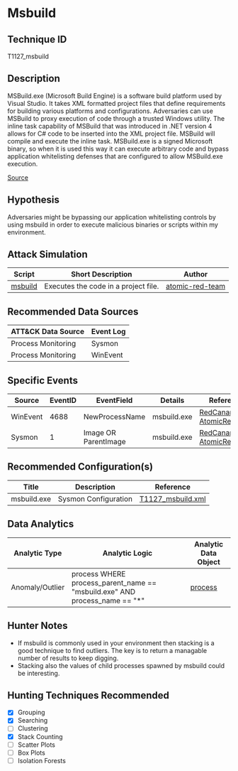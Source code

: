 # Msbuild
## Technique ID
T1127_msbuild


## Description
MSBuild.exe (Microsoft Build Engine) is a software build platform used by Visual Studio. It takes XML formatted project files that define requirements for building various platforms and configurations.
Adversaries can use MSBuild to proxy execution of code through a trusted Windows utility. The inline task capability of MSBuild that was introduced in .NET version 4 allows for C# code to be inserted into the XML project file. MSBuild will compile and execute the inline task. MSBuild.exe is a signed Microsoft binary, so when it is used this way it can execute arbitrary code and bypass application whitelisting defenses that are configured to allow MSBuild.exe execution. 

[Source](https://attack.mitre.org/wiki/Technique/T1127)


## Hypothesis
Adversaries might be bypassing our application whitelisting controls by using msbuild in order to execute malicious binaries or scripts within my environment.

## Attack Simulation

| Script  | Short Description | Author | 
|---------|---------|---------|
| [msbuild](https://github.com/redcanaryco/atomic-red-team/blob/2c6de1a62031db286f72795c5dcb256217edb7bb/atomics/T1127/T1127.md#atomic-test-1---msbuild-bypass-using-inline-tasks)| Executes the code in a project file. | [atomic-red-team](https://github.com/redcanaryco/atomic-red-team/blob/2c6de1a62031db286f72795c5dcb256217edb7bb/atomics/T1127/T1127.md#atomic-test-1---msbuild-bypass-using-inline-tasks) |



## Recommended Data Sources

| ATT&CK Data Source | Event Log |
|---------|---------|
|Process Monitoring| Sysmon|
|Process Monitoring|WinEvent |


## Specific Events

| Source | EventID | EventField | Details | Reference | 
|--------|---------|-------|---------|-----------| 
| WinEvent | 4688 | NewProcessName | msbuild.exe | [RedCanary-AtomicRedTeam](https://github.com/redcanaryco/atomic-red-team/blob/master/Windows/Execution/Trusted_Developer_Utilities.md) |
| Sysmon | 1 | Image OR ParentImage | msbuild.exe | [RedCanary-AtomicRedTeam](https://github.com/redcanaryco/atomic-red-team/blob/master/Windows/Execution/Trusted_Developer_Utilities.md) |

## Recommended Configuration(s)
| Title | Description | Reference|
|---------|---------|---------|
| msbuild.exe | Sysmon Configuration | [T1127_msbuild.xml](https://github.com/Cyb3rWard0g/ThreatHunter-Playbook/blob/master/attack_matrix/windows/sysmon_configs/T1127_msbuild.xml)



## Data Analytics 

| Analytic Type  | Analytic Logic | Analytic Data Object |
|--------|---------|---------|
| Anomaly/Outlier |  process WHERE process\_parent\_name == "msbuild.exe" AND process\_name == "*" |[process](https://github.com/bfuzzy/OSSEM/blob/master/detection_data_model/data_objects/process.md) | 


## Hunter Notes
* If msbuild is commonly used in your environment then stacking is a good technique to find outliers. The key is to return a managable number of results to keep digging.
* Stacking also the values of child processes spawned by msbuild could be interesting.  


## Hunting Techniques Recommended

- [x] Grouping
- [x] Searching
- [ ] Clustering
- [x] Stack Counting
- [ ] Scatter Plots
- [ ] Box Plots
- [ ] Isolation Forests
